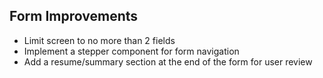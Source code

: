 ## Form Improvements
- Limit screen to no more than 2 fields
- Implement a stepper component for form navigation
- Add a resume/summary section at the end of the form for user review